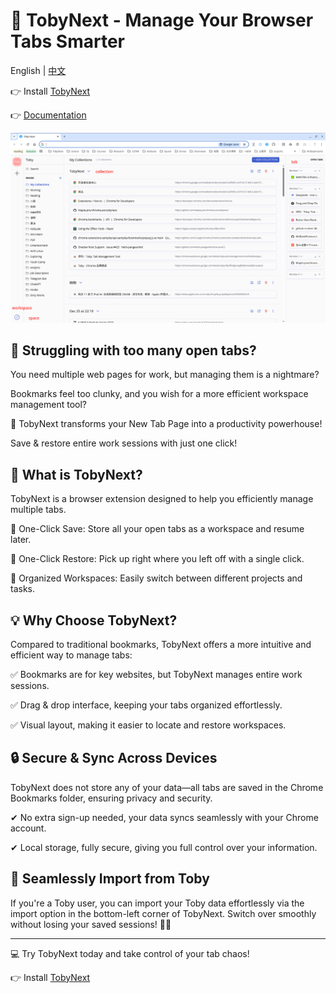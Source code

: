 # 📌 TobyNext - Manage Your Browser Tabs Smarter

English | [中文](./README-cn.md)

👉 Install [TobyNext](https://chromewebstore.google.com/detail/toby-next/nmoefidlkpebfihkgoibgcfaehpefebe?authuser=0&hl=zh-CN)

👉 [Documentation](https://sites.maples31.com/tobynext/)

![example](./images/example.png)

## 🌟 Struggling with too many open tabs?
You need multiple web pages for work, but managing them is a nightmare?

Bookmarks feel too clunky, and you wish for a more efficient workspace management tool?

🚀 TobyNext transforms your New Tab Page into a productivity powerhouse!

Save & restore entire work sessions with just one click!

## 🎯 What is TobyNext?
TobyNext is a browser extension designed to help you efficiently manage multiple tabs.

💾 One-Click Save: Store all your open tabs as a workspace and resume later.

🔄 One-Click Restore: Pick up right where you left off with a single click.

📂 Organized Workspaces: Easily switch between different projects and tasks.

## 💡 Why Choose TobyNext?
Compared to traditional bookmarks, TobyNext offers a more intuitive and efficient way to manage tabs:

✅ Bookmarks are for key websites, but TobyNext manages entire work sessions.

✅ Drag & drop interface, keeping your tabs organized effortlessly.

✅ Visual layout, making it easier to locate and restore workspaces.

## 🔒 Secure & Sync Across Devices
TobyNext does not store any of your data—all tabs are saved in the Chrome Bookmarks folder, ensuring privacy and security.

✔ No extra sign-up needed, your data syncs seamlessly with your Chrome account.

✔ Local storage, fully secure, giving you full control over your information.

## 🔄 Seamlessly Import from Toby
If you're a Toby user, you can import your Toby data effortlessly via the import option in the bottom-left corner of TobyNext. Switch over smoothly without losing your saved sessions! 💼✨

---

💻 Try TobyNext today and take control of your tab chaos!

👉 Install [TobyNext](https://chromewebstore.google.com/detail/toby-next/nmoefidlkpebfihkgoibgcfaehpefebe?authuser=0&hl=zh-CN)